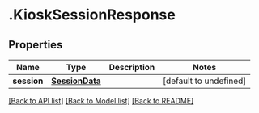 # .KioskSessionResponse

## Properties

Name | Type | Description | Notes
------------ | ------------- | ------------- | -------------
**session** | [**SessionData**](SessionData.md) |  | [default to undefined]


[[Back to API list]](../README.md#documentation-for-api-endpoints) [[Back to Model list]](../README.md#documentation-for-models) [[Back to README]](../README.md)

